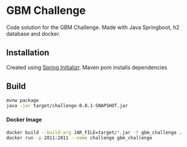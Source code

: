 # GBM Challenge

Code solution for the GBM Challenge. Made with Java Springboot, h2 database and docker.

## Installation
Created using [Spring Initializr](https://start.spring.io/). Maven pom installs dependencies

## Build
```bash
mvnw package
java -jar target/challenge-0.0.1-SNAPSHOT.jar
```

#### Docker Image
```bash
docker build --build-arg JAR_FILE=target/*.jar -t gbm_challenge .
docker run -p 2811:2811 --name challenge gbm_challenge
```
